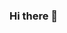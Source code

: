### Hi there 👋

<!--
**clcar23/clcar23** is a ✨ _special_ ✨ repository because its `README.md` (this file) appears on your GitHub profile.

Here are some ideas to get you started:

- 🔭 I’m currently working becoming a software developer! 
- 🌱 I’m currently learning C#
- 👯 I’m looking to collaborate on anything that will strengthen my skills.
- 🤔 I’m looking for help with anything and everything! 
- 💬 Ask me about how the studying and job search are going.
- 📫 How to reach me: https:clcar23.github.io
- 😄 Pronouns: he/him/hey you! 
- ⚡ Fun fact: I have an amazing son!
-->
